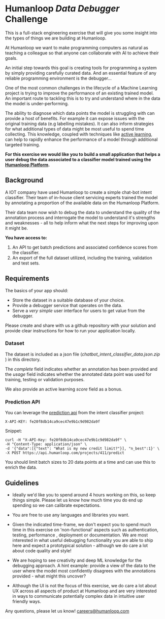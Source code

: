 
# Humanloop _Data Debugger_ Challenge 

This is a full-stack engineering exercise that will give you some insight into the
types of things we are building at Humanloop.
 
At Humanloop we want to make programming computers as natural as teaching a colleague
 so that anyone can collaborate with AI to achieve their goals.
 
An initial step towards this goal is creating tools for
programming a system by simply providing carefully curated data. And an essential
feature of any reliable programming environment is the debugger...
   
One of the most common challenges in the lifecycle of a Machine Learning
project is trying to improve the performance of an existing trained model. An
 important route to tackling this is to try and understand
where in the data the model is under-performing. 
      
The ability to diagnose which data points the model is struggling with can provide a
 host of benefits. For example it can expose issues with the original training data (e.g
  labelling mistakes). It can also inform strategies for what additional types of
   data might be most useful to spend time collecting. This knowledge, coupled with
    techniques like [active learning](https://humanloop.com/blog/why-you-should-be-using-active-learning/),
can help to rapidly enhance the performance of a model through additional targeted
 training.
 
**For this exercise we would like you to build a small application that
 helps a user debug the data associated to a classifier model trained using the
  [Humanloop Platform](https://humanloop.com/signup).**
  
## Background

A IOT company have used Humanloop to create a simple chat-bot
intent classifier. Their team of in-house client servicing experts trained the
 model by annotating a proportion of the available data on the Humanloop Platform.
 
Their data team now wish to debug the data to understand the
quality of the annotation process and interrogate the model to understand it's
strengths and weaknesses - all to help inform what the next steps for improving
upon it might be.

**You have access to:**

1. An API to get batch predictions and associated confidence scores
 from the classifier.
2. An export of the full dataset utilized, including the training, validation and test sets.
 
## Requirements

The basics of your app should:

- Store the dataset in a suitable database of your choice.
- Provide a debugger service that operates on the data.
- Serve a _very simple_ user interface for users to get value from the
 debugger. 
 
Please create and share with us a github repository with your solution and provide clear
 instructions for how to run your application locally.

  
### Dataset 
The dataset is included as a json file (_chatbot_intent_classifier_data.json.zip_
) in this directory.

The _complete_ field indicates whether an annotation has been
provided and the _usage_ field indicates whether the annotated data point was
used for training, testing or validation purposes. 
  
We also provide an active learning _score_ field as a bonus.

### Prediction API 

You can leverage the [prediction api](https://humanloop.com/docs#operation/create_prediction_projects__id__predict_post) 
from the intent classifier project: 

    X-API-KEY: fe20f8db14ca9cec47e9b1c9d982da9f

Snippet:
    
    curl -H "X-API-Key: fe20f8db14ca9cec47e9b1c9d982da9f" \
    -H "Content-Type: application/json" \
    -d '{"data":[{"text": "What is my new credit limit?"}], "n_best":1}' \
    -X POST https://api.humanloop.com/projects/411/predict

You should limit batch sizes to 20 data points at a time and can use this to enrich
 the data.

## Guidelines 

- Ideally we'd like you to spend around 4 hours working on this, so keep things simple.
 Please let us know how much time you do end up spending so we can calibrate
  expectations. 
 
- You are free to use any languages and libraries you want. 
 
 - Given the indicated time-frame, we don't expect you to spend much time in this
  exercise on 'non-functional' aspects such as authentication, testing, performance
  , deployment or documentation. We are most interested in what useful debugging
   functionality you are able to ship here and expect a prototypical solution - although
    we do care a lot about code quality and style!
 
- We are hoping to see creativity and deep ML knowledge for the debugging
 approach. A hint example: provide a view of the data to the user where the model most
  confidently disagrees with the annotations provided - what might this uncover? 

- Although the UI is not the focus of this exercise, we do care a lot
 about UX across all aspects of product at Humanloop and are very interested in ways
  to communicate potentially complex data in intuitive user friendly ways.


Any questions, please let us know! careers@humanloop.com